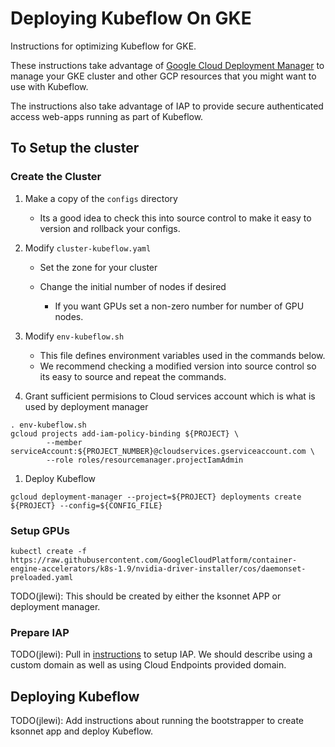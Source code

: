 # Deploying Kubeflow On GKE

Instructions for optimizing Kubeflow for GKE.

These instructions take advantage of [Google Cloud Deployment Manager](https://cloud.google.com/deployment-manager/docs/)
to manage your GKE cluster and other GCP resources that you might want to use with Kubeflow.

The instructions also take advantage of IAP to provide secure authenticated access web-apps running as part of Kubeflow.

## To Setup the cluster

### Create the Cluster
1.  Make a copy of the `configs` directory

	* Its a good idea to check this into source control to make it easy to version and rollback your configs.

1. Modify `cluster-kubeflow.yaml`

	* Set the zone for your cluster
	* Change the initial number of nodes if desired

		* If you want GPUs set a non-zero number for number of GPU nodes.

1. Modify `env-kubeflow.sh`

	* This file defines environment variables used in the commands below.
	* We recommend checking a modified version into source control so its easy to source and repeat the commands.

1. Grant sufficient permisions to Cloud services account which is what is used by deployment manager

```
. env-kubeflow.sh
gcloud projects add-iam-policy-binding ${PROJECT} \
    	--member serviceAccount:${PROJECT_NUMBER}@cloudservices.gserviceaccount.com \
    	--role roles/resourcemanager.projectIamAdmin      
```

1. Deploy Kubeflow

```
gcloud deployment-manager --project=${PROJECT} deployments create ${PROJECT} --config=${CONFIG_FILE}
```

### Setup GPUs

```
kubectl create -f https://raw.githubusercontent.com/GoogleCloudPlatform/container-engine-accelerators/k8s-1.9/nvidia-driver-installer/cos/daemonset-preloaded.yaml
```

TODO(jlewi): This should be created by either the ksonnet APP or deployment manager.

### Prepare IAP

TODO(jlewi): Pull in [instructions](https://github.com/kubeflow/kubeflow/blob/master/docs/gke/iap.md#create-oauth-client-credentials) to setup IAP. We should describe using a custom domain as well as using Cloud Endpoints provided domain.

## Deploying Kubeflow

TODO(jlewi): Add instructions about running the bootstrapper to create ksonnet app and deploy Kubeflow.